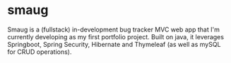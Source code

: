 # smaug

Smaug is a (fullstack) in-development bug tracker MVC web app that I'm currently developing as my first portfolio project. Built on java, it leverages Springboot, Spring Security, Hibernate and Thymeleaf (as well as mySQL for CRUD operations).
